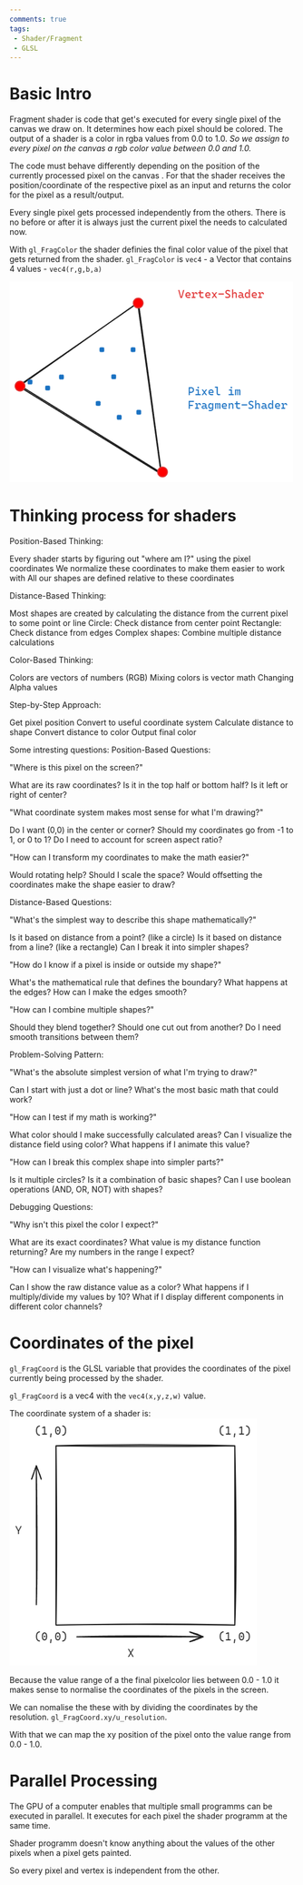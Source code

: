 ```yaml
---
comments: true
tags:
 - Shader/Fragment
 - GLSL
---
```

# Basic Intro

Fragment shader is code that get's executed for every single pixel of the canvas we draw on. It determines how each pixel should be colored.
The output of a shader is a color in rgba values from 0.0 to 1.0. *So we assign to every pixel on the canvas a rgb color value between 0.0 and 1.0.*

The code must behave differently depending on the position of the currently processed pixel on the canvas . 
For that the shader receives the position/coordinate of the respective pixel as an input and returns the color for the pixel as a result/output.

Every single pixel gets processed independently from the others. There is no before or after it is always just the current pixel the needs to calculated now.

With `gl_FragColor` the shader definies the final color value of the pixel that gets returned from the shader.
`gl_FragColor` is `vec4` - a Vector that contains 4 values - `vec4(r,g,b,a)`

![VertexFragmentShader](../img/VertexFragmentShader.png)

# Thinking process for shaders
Position-Based Thinking:

Every shader starts by figuring out "where am I?" using the pixel coordinates
We normalize these coordinates to make them easier to work with
All our shapes are defined relative to these coordinates

Distance-Based Thinking:

Most shapes are created by calculating the distance from the current pixel to some point or line
Circle: Check distance from center point
Rectangle: Check distance from edges
Complex shapes: Combine multiple distance calculations


Color-Based Thinking:

Colors are vectors of numbers (RGB)
Mixing colors is vector math
Changing Alpha values

Step-by-Step Approach:

Get pixel position
Convert to useful coordinate system
Calculate distance to shape
Convert distance to color
Output final color

Some intresting questions:
Position-Based Questions:

"Where is this pixel on the screen?"

What are its raw coordinates?
Is it in the top half or bottom half?
Is it left or right of center?


"What coordinate system makes most sense for what I'm drawing?"

Do I want (0,0) in the center or corner?
Should my coordinates go from -1 to 1, or 0 to 1?
Do I need to account for screen aspect ratio?


"How can I transform my coordinates to make the math easier?"

Would rotating help?
Should I scale the space?
Would offsetting the coordinates make the shape easier to draw?



Distance-Based Questions:

"What's the simplest way to describe this shape mathematically?"

Is it based on distance from a point? (like a circle)
Is it based on distance from a line? (like a rectangle)
Can I break it into simpler shapes?


"How do I know if a pixel is inside or outside my shape?"

What's the mathematical rule that defines the boundary?
What happens at the edges?
How can I make the edges smooth?


"How can I combine multiple shapes?"

Should they blend together?
Should one cut out from another?
Do I need smooth transitions between them?



Problem-Solving Pattern:

"What's the absolute simplest version of what I'm trying to draw?"

Can I start with just a dot or line?
What's the most basic math that could work?


"How can I test if my math is working?"

What color should I make successfully calculated areas?
Can I visualize the distance field using color?
What happens if I animate this value?


"How can I break this complex shape into simpler parts?"

Is it multiple circles?
Is it a combination of basic shapes?
Can I use boolean operations (AND, OR, NOT) with shapes?



Debugging Questions:

"Why isn't this pixel the color I expect?"

What are its exact coordinates?
What value is my distance function returning?
Are my numbers in the range I expect?


"How can I visualize what's happening?"

Can I show the raw distance value as a color?
What happens if I multiply/divide my values by 10?
What if I display different components in different color channels?



# Coordinates of the pixel
`gl_FragCoord` is the GLSL variable that provides the coordinates of the pixel currently being processed by the shader.

`gl_FragCoord` is a vec4 with the `vec4(x,y,z,w)` value.

The coordinate system of a shader is: ![Fragment coordinate system](../img/FragCoordSystem.png)

Because the value range of a the final pixelcolor lies between 0.0 - 1.0 it makes sense to normalise the coordinates of the pixels in the screen. 

We can nomalise the these with by dividing the coordinates by the resolution.
`gl_FragCoord.xy/u_resolution`.

With that we can map the xy position of the pixel onto the value range from 0.0 - 1.0.

# Parallel Processing
The GPU of a computer enables that multiple small programms can be executed in parallel. It executes for each pixel the shader programm at the same time.

Shader programm doesn't know anything about the values of the other pixels when a pixel gets painted.

So every pixel and vertex is independent from the other.


